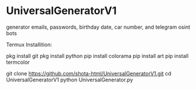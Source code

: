 # UniversalGeneratorV1

generator emails, passwords, birthday date, car number, and telegram osint bots

Termux Installition:

pkg install git
pkg install python
pip install colorama
pip install art
pip install termcolor

git clone https://github.com/shota-html/UniversalGeneratorV1.git
cd UniversalGeneratorV1
python UniversalGenerator.py

